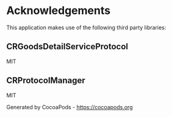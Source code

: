 # Acknowledgements
This application makes use of the following third party libraries:

## CRGoodsDetailServiceProtocol

MIT


## CRProtocolManager

MIT

Generated by CocoaPods - https://cocoapods.org
